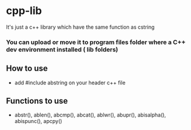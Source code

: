 # cpp-lib
It's just a c++ library which have the same function as cstring

### You can upload or move it to program files folder where a C++ dev environment installed ( lib folders)

## How to use
- add #include abstring on your header c++ file

## Functions to use
- abstr(), ablen(), abcmp(), abcat(), ablwr(), abupr(), abisalpha(), abispunc(), apcpy()
